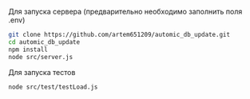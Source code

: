 Для запуска сервера (предварительно необходимо заполнить поля .env)
```bash
git clone https://github.com/artem651209/automic_db_update.git  
cd automic_db_update
npm install  
node src/server.js
```
Для запуска тестов
```bash
node src/test/testLoad.js
